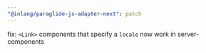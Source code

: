 ```yaml
---
"@inlang/paraglide-js-adapter-next": patch
---
```


fix: `<Link>` components that specify a `locale` now work in server-components
